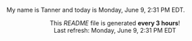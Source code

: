 My name is Tanner and today is Monday, June 9, 2:31 PM EDT.

<p align="center">This <i>README</i> file is generated <b>every 3 hours</b>!</br>Last refresh: Monday, June 9, 2:31 PM EDT<br /></p>
